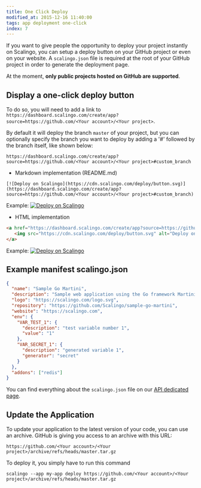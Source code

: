 ```yaml
---
title: One Click Deploy
modified_at: 2015-12-16 11:40:00
tags: app deployment one-click
index: 7
---
```


If you want to give people the opportunity to deploy your project instantly on
Scalingo, you can setup a deploy button on your GitHub project or even on your
website. A `scalingo.json` file is required at the root of your GitHub project in
order to generate the deployment page.

At the moment, **only public projects hosted on GitHub are supported**.

## Display a one-click deploy button

To do so, you will need to add a link to `https://dashboard.scalingo.com/create/app?source=https://github.com/<Your account>/<Your project>`.

By default it will deploy the branch `master` of your project, but you can optionally specify the branch you want to deploy by adding a '#' followed by the branch itself, like shown below:

```
https://dashboard.scalingo.com/create/app?source=https://github.com/<Your account>/<Your project>#custom_branch
```

* Markdown implementation (README.md)

```text
[![Deploy on Scalingo](https://cdn.scalingo.com/deploy/button.svg)](https://dashboard.scalingo.com/create/app?source=https://github.com/<Your account>/<Your project>#custom_branch)
```

Example: [![Deploy on Scalingo](https://cdn.scalingo.com/deploy/button.svg)](https://dashboard.scalingo.com/create/app?source=https://github.com/Scalingo/sample-go-martini)

* HTML implementation

```html
<a href="https://dashboard.scalingo.com/create/app?source=https://github.com/<Your account>/<Your project>#custom_branch">
   <img src="https://cdn.scalingo.com/deploy/button.svg" alt="Deploy on Scalingo" data-canonical-src="https://cdn.scalingo.com/deploy/button.svg" style="max-width:100%;">
</a>
```

Example:
<a href="https://dashboard.scalingo.com/create/app?source=https://github.com/Scalingo/sample-go-martini/">
   <img src="https://cdn.scalingo.com/deploy/button.svg" alt="Deploy on Scalingo" data-canonical-src="https://cdn.scalingo.com/deploy/button.svg" style="max-width:100%;">
</a>

## Example manifest scalingo.json

```json
{
  "name": "Sample Go Martini",
  "description": "Sample web application using the Go framework Martini",
  "logo": "https://scalingo.com/logo.svg",
  "repository": "https://github.com/Scalingo/sample-go-martini",
  "website": "https://scalingo.com",
  "env": {
    "VAR_TEST_1": {
      "description": "test variable number 1",
      "value": "1"
    },
    "VAR_SECRET_1": {
      "description": "generated variable 1",
      "generator": "secret"
    }
  },
  "addons": ["redis"]
}
```

You can find everything about the `scalingo.json` file on our [API dedicated page](http://developers.scalingo.com/scalingo-json-schema/).

## Update the Application

To update your application to the latest version of your code, you can use an archive. GitHub is giving you access to an archive with this URL:

```
https://github.com/<Your account>/<Your project>/archive/refs/heads/master.tar.gz
```

To deploy it, you simply have to run this command

```
scalingo --app my-app deploy https://github.com/<Your account>/<Your project>/archive/refs/heads/master.tar.gz
```
